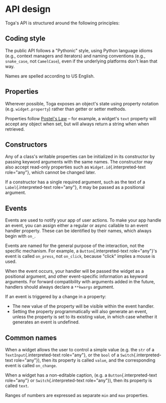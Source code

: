 # API design

Toga's API is structured around the following principles:

## Coding style

The public API follows a "Pythonic" style, using Python language idioms
(e.g., context managers and iterators) and naming conventions (e.g.,
`snake_case`, not `CamelCase`), even if the underlying platforms don't
lean that way.

Names are spelled according to US English.

## Properties

Wherever possible, Toga exposes an object's state using property
notation (e.g. `widget.property`) rather than getter or setter methods.

Properties follow [Postel's
Law](https://en.wikipedia.org/wiki/Robustness_principle) – for example,
a widget's `text` property will accept any object when set, but will
always return a string when when retrieved.

## Constructors

Any of a class's writable properties can be initialized in its
constructor by passing keyword arguments with the same names. The
constructor may also accept read-only properties such as
`Widget.id`{.interpreted-text role="any"}, which cannot be changed
later.

If a constructor has a single required argument, such as the text of a
`Label`{.interpreted-text role="any"}, it may be passed as a positional
argument.

## Events

Events are used to notify your app of user actions. To make your app
handle an event, you can assign either a regular or async callable to an
event handler property. These can be identified by their names, which
always begin with `on_`.

Events are named for the general purpose of the interaction, not the
specific mechanism. For example, a `Button`{.interpreted-text
role="any"}'s event is called `on_press`, not `on_click`, because
"click" implies a mouse is used.

When the event occurs, your handler will be passed the widget as a
positional argument, and other event-specific information as keyword
arguments. For forward compatibility with arguments added in the future,
handlers should always declare a `**kwargs` argument.

If an event is triggered by a change in a property:

- The new value of the property will be visible within the event
  handler.
- Setting the property programmatically will also generate an event,
  unless the property is set to its existing value, in which case
  whether it generates an event is undefined.

## Common names

When a widget allows the user to control a simple value (e.g. the `str`
of a `TextInput`{.interpreted-text role="any"}, or the `bool` of a
`Switch`{.interpreted-text role="any"}), then its property is called
`value`, and the corresponding event is called `on_change`.

When a widget has a non-editable caption, (e.g. a
`Button`{.interpreted-text role="any"} or `Switch`{.interpreted-text
role="any"}), then its property is called `text`.

Ranges of numbers are expressed as separate `min` and `max` properties.
